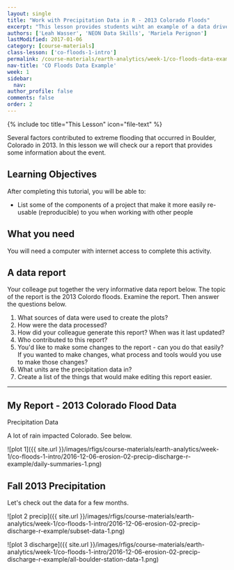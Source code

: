 ```yaml
---
layout: single
title: "Work with Precipitation Data in R - 2013 Colorado Floods"
excerpt: "This lesson provides students wiht an example of a data driven report to emphsize the importance of connecting data, documentation and results."
authors: ['Leah Wasser', 'NEON Data Skills', 'Mariela Perignon']
lastModified: 2017-01-06
category: [course-materials]
class-lesson: ['co-floods-1-intro']
permalink: /course-materials/earth-analytics/week-1/co-floods-data-example-r/
nav-title: 'CO Floods Data Example'
week: 1
sidebar:
  nav:
author_profile: false
comments: false
order: 2
---
```

{% include toc title="This Lesson" icon="file-text" %}

Several factors contributed to extreme flooding that occurred in Boulder,
Colorado in 2013. In this lesson we will check our a report that provides some
information about the event.

<div class='notice--success' markdown='1'>

## <i class="fa fa-graduation-cap" aria-hidden="true"></i> Learning Objectives

After completing this tutorial, you will be able to:

* List some of the components of a project that make it more easily re-usable (reproducible) to you when working with other people


## <i class="fa fa-check-square-o fa-2" aria-hidden="true"></i> What you need

You will need a computer with internet access to complete this activity.

</div>

## A data report

Your colleage put together the very informative data report below. The topic of
the report is the 2013 Colordo floods. Examine the report. Then answer the questions
below.


1. What sources of data were used to create the plots?
2. How were the data processed?
3. How did your colleague generate this report? When was it last updated?
4. Who contributed to this report?
5. You'd like to make some changes to the report - can you do that easily? If you
wanted to make changes, what process and tools would you use to make those changes?
6. What units are the precipitation data in?
7. Create a list of the things that would make editing this report easier.


***

## My Report - 2013 Colorado Flood Data

Precipitation Data

A lot of rain impacted Colorado. See below.



![plot 1]({{ site.url }}/images/rfigs/course-materials/earth-analytics/week-1/co-floods-1-intro/2016-12-06-erosion-02-precip-discharge-r-example/daily-summaries-1.png)

## Fall 2013 Precipitation

Let's check out the data for a few months.


![plot 2 precip]({{ site.url }}/images/rfigs/course-materials/earth-analytics/week-1/co-floods-1-intro/2016-12-06-erosion-02-precip-discharge-r-example/subset-data-1.png)


![plot 3 discharge]({{ site.url }}/images/rfigs/course-materials/earth-analytics/week-1/co-floods-1-intro/2016-12-06-erosion-02-precip-discharge-r-example/all-boulder-station-data-1.png)
